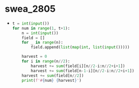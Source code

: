 # swea_2805

- ```python
  t = int(input())
  for num in range(1, t+1):
      n = int(input())
      field = []
      for _ in range(n):
          field.append(list(map(int, list(input()))))
  
      harvest = 0
      for i in range(n//2):
          harvest += sum(field[i][n//2-i:n//2+i+1])
          harvest += sum(field[n-1-i][n//2-i:n//2+i+1])
      harvest += sum(field[n//2])
      print(f'#{num} {harvest}')
  ```

  